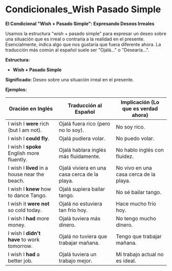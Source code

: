# Condicionales_Wish Pasado Simple



**El Condicional "Wish + Pasado Simple": Expresando Deseos Irreales**

Usamos la estructura "wish + pasado simple" para expresar un deseo sobre una situación que es irreal o contraria a la realidad en el presente.  Esencialmente, indica algo que nos gustaría que fuera diferente ahora. La traducción más común al español suele ser "Ojalá..." o "Desearía...".

**Estructura:**

*   **Wish + Pasado Simple**

**Significado:**  Deseo sobre una situación irreal en el presente.

**Ejemplos:**

| Oración en Inglés                       | Traducción al Español                               | Implicación (Lo que es verdad ahora)                        |
| --------------------------------------- | ----------------------------------------------------- | ---------------------------------------------------------- |
| I wish I **were** rich (but I am not).   | Ojalá fuera rico (pero no lo soy).                    | No soy rico.                                               |
| I wish I **could fly**.                | Ojalá pudiera volar.                                 | No puedo volar.                                            |
| I wish I **spoke** English more fluently. | Ojalá hablara inglés más fluidamente.                 | No hablo inglés con fluidez.                                 |
| I wish I **lived** in a house near the beach. | Ojalá viviera en una casa cerca de la playa.          | No vivo en una casa cerca de la playa.                        |
| I wish I **knew** how to dance Tango.  | Ojalá supiera bailar tango.                           | No sé bailar tango.                                          |
| I wish it **were not** so cold today.  | Ojalá no estuviera tan frío hoy.                      | Hace mucho frío hoy.                                       |
| I wish I **had** more money.           | Ojalá tuviera más dinero.                            | No tengo mucho dinero.                                      |
| I wish I **didn't have** to work tomorrow. | Ojalá no tuviera que trabajar mañana.                | Tengo que trabajar mañana.                                  |
| I wish I **had** a better job.         | Ojalá tuviera un trabajo mejor.                      | Mi trabajo actual no es ideal.                              |

